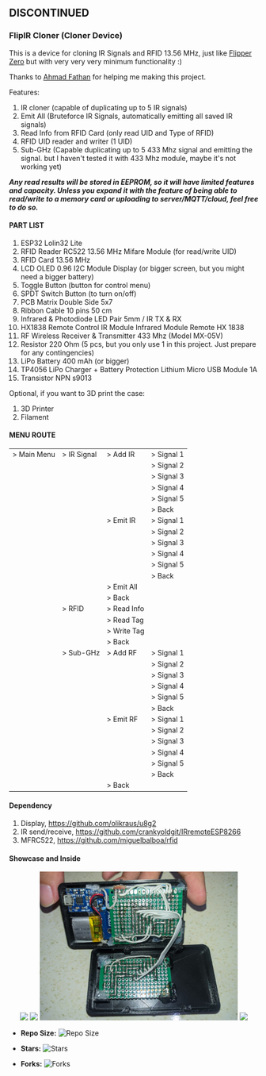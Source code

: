 ## DISCONTINUED

### FlipIR Cloner (Cloner Device)

This is a device for cloning IR Signals and RFID 13.56 MHz, just like [Flipper Zero](https://flipperzero.one/) but with very very very minimum functionality :)

Thanks to [Ahmad Fathan](https://github.com/ahmadfathan) for helping me making this project.

Features:
1. IR cloner (capable of duplicating up to 5 IR signals)
2. Emit All (Bruteforce IR Signals, automatically emitting all saved IR signals)
3. Read Info from RFID Card (only read UID and Type of RFID)
4. RFID UID reader and writer (1 UID)
5. Sub-GHz (Capable duplicating up to 5 433 Mhz signal and emitting the signal. but I haven't tested it with 433 Mhz module, maybe it's not working yet)

***Any read results will be stored in EEPROM, so it will have limited features and capacity. Unless you expand it with the feature of being able to read/write to a memory card or uploading to server/MQTT/cloud, feel free to do so.***

#### PART LIST

1. ESP32 Lolin32 Lite
2. RFID Reader RC522 13.56 MHz Mifare Module (for read/write UID)
3. RFID Card 13.56 MHz
4. LCD OLED 0.96 I2C Module Display (or bigger screen, but you might need a bigger battery)
5. Toggle Button (button for control menu)
6. SPDT Switch Button (to turn on/off)
7. PCB Matrix Double Side 5x7
8. Ribbon Cable 10 pins 50 cm
9. Infrared & Photodiode LED Pair 5mm / IR TX & RX
10. HX1838 Remote Control IR Module Infrared Module Remote HX 1838
11. RF Wireless Receiver & Transmitter 433 Mhz (Model MX-05V)
12. Resistor 220 Ohm (5 pcs, but you only use 1 in this project. Just prepare for any contingencies)
13. LiPo Battery 400 mAh (or bigger)
14. TP4056 LiPo Charger + Battery Protection Lithium Micro USB Module 1A
15. Transistor NPN s9013

Optional, if you want to 3D print the case:
1. 3D Printer
2. Filament

#### MENU ROUTE
|  |  |  |  |
|-------------|-------------|--------------|------------|
| > Main Menu | > IR Signal | > Add IR     | > Signal 1 |
|             |             |              | > Signal 2 |
|             |             |              | > Signal 3 |
|             |             |              | > Signal 4 |
|             |             |              | > Signal 5 |
|             |             |              | > Back     |
|             |             | > Emit IR    | > Signal 1 |
|             |             |              | > Signal 2 |
|             |             |              | > Signal 3 |
|             |             |              | > Signal 4 |
|             |             |              | > Signal 5 |
|             |             |              | > Back     |
|             |             | > Emit All   |            |
|             |             | > Back       |            |
|             | > RFID      | > Read Info  |            |
|             |             | > Read Tag   |            |
|             |             | > Write Tag  |            |
|             |             | > Back       |            |
|             | > Sub-GHz   | > Add RF     | > Signal 1 |
|             |             |              | > Signal 2 |
|             |             |              | > Signal 3 |
|             |             |              | > Signal 4 |
|             |             |              | > Signal 5 |
|             |             |              | > Back     |
|             |             | > Emit RF    | > Signal 1 |
|             |             |              | > Signal 2 |
|             |             |              | > Signal 3 |
|             |             |              | > Signal 4 |
|             |             |              | > Signal 5 |
|             |             |              | > Back     |
|             |             | > Back       |            |



#### Dependency

1. Display, https://github.com/olikraus/u8g2
2. IR send/receive, https://github.com/crankyoldgit/IRremoteESP8266
3. MFRC522, https://github.com/miguelbalboa/rfid

#### Showcase and Inside

<div style="text-align:center">
  <img src="https://github.com/ahmadfathan/flipper-zero/blob/9742cb3e889354f63acfe1f884749bedc68e0789/images/image1.jpeg" width="400">
  <img src="https://github.com/ahmadfathan/flipper-zero/blob/9742cb3e889354f63acfe1f884749bedc68e0789/images/image2.jpeg" width="400">
  <img src="https://github.com/Mysteriza/flipIR-cloner/blob/main/images/Inside.jpeg" width="400">
  <img src="https://github.com/Mysteriza/flipIR-cloner/assets/76644526/5ef150a8-7ddb-4f34-a198-272df053f52f" width="400">
</div>

- **Repo Size:** ![Repo Size](https://img.shields.io/github/repo-size/Mysteriza/flipIR-cloner)
  
- **Stars:** ![Stars](https://img.shields.io/github/stars/Mysteriza/flipIR-cloner?style=social)
  
- **Forks:** ![Forks](https://img.shields.io/github/forks/Mysteriza/flipIR-cloner?style=social)
